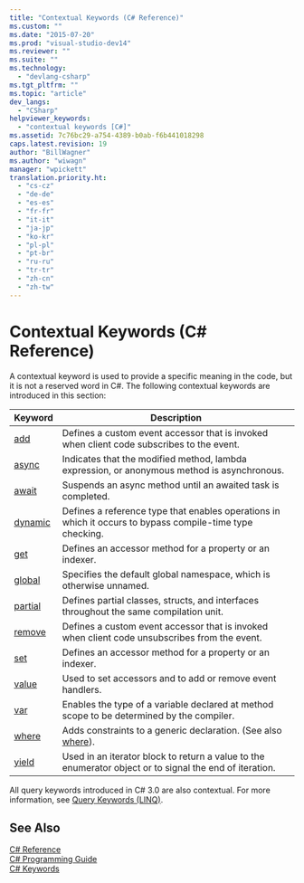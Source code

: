 ```yaml
---
title: "Contextual Keywords (C# Reference)"
ms.custom: ""
ms.date: "2015-07-20"
ms.prod: "visual-studio-dev14"
ms.reviewer: ""
ms.suite: ""
ms.technology: 
  - "devlang-csharp"
ms.tgt_pltfrm: ""
ms.topic: "article"
dev_langs: 
  - "CSharp"
helpviewer_keywords: 
  - "contextual keywords [C#]"
ms.assetid: 7c76bc29-a754-4389-b0ab-f6b441018298
caps.latest.revision: 19
author: "BillWagner"
ms.author: "wiwagn"
manager: "wpickett"
translation.priority.ht: 
  - "cs-cz"
  - "de-de"
  - "es-es"
  - "fr-fr"
  - "it-it"
  - "ja-jp"
  - "ko-kr"
  - "pl-pl"
  - "pt-br"
  - "ru-ru"
  - "tr-tr"
  - "zh-cn"
  - "zh-tw"
---
```

# Contextual Keywords (C# Reference)
A contextual keyword is used to provide a specific meaning in the code, but it is not a reserved word in C#. The following contextual keywords are introduced in this section:  
  
|Keyword|Description|  
|-------------|-----------------|  
|[add](../../../csharp\language-reference\keywords/add.md)|Defines a custom event accessor that is invoked when client code subscribes to the event.|  
|[async](../../../csharp\language-reference\keywords/async.md)|Indicates that the modified method, lambda expression, or anonymous method is asynchronous.|  
|[await](../../../csharp\language-reference\keywords/await.md)|Suspends an async method until an awaited task is completed.|  
|[dynamic](../../../csharp\language-reference\keywords/dynamic.md)|Defines a reference type that enables operations in which it occurs to bypass compile-time type checking.|  
|[get](../../../csharp\language-reference\keywords/get.md)|Defines an accessor method for a property or an indexer.|  
|[global](../../../csharp\language-reference\keywords/global.md)|Specifies the default global namespace, which is otherwise unnamed.|  
|[partial](../../../csharp\language-reference\keywords/partial-type.md)|Defines partial classes, structs, and interfaces throughout the same compilation unit.|  
|[remove](../../../csharp\language-reference\keywords/remove.md)|Defines a custom event accessor that is invoked when client code unsubscribes from the event.|  
|[set](../../../csharp\language-reference\keywords/set.md)|Defines an accessor method for a property or an indexer.|  
|[value](../../../csharp\language-reference\keywords/value.md)|Used to set accessors and to add or remove event handlers.|  
|[var](../../../csharp\language-reference\keywords/var.md)|Enables the type of a variable declared at method scope to be determined by the compiler.|  
|[where](../../../csharp\language-reference\keywords/where-generic-type-constraint.md)|Adds constraints to a generic declaration. (See also [where](../../../csharp\language-reference\keywords/where-clause.md)).|  
|[yield](../../../csharp\language-reference\keywords/yield.md)|Used in an iterator block to return a value to the enumerator object or to signal the end of iteration.|  
  
 All query keywords introduced in C# 3.0 are also contextual. For more information, see [Query Keywords (LINQ)](../../../csharp\language-reference\keywords/query-keywords.md).  
  
## See Also  
 [C# Reference](../../../csharp\language-reference/index.md)   
 [C# Programming Guide](../../../csharp\programming-guide/index.md)   
 [C# Keywords](../../../csharp\language-reference\keywords/index.md)